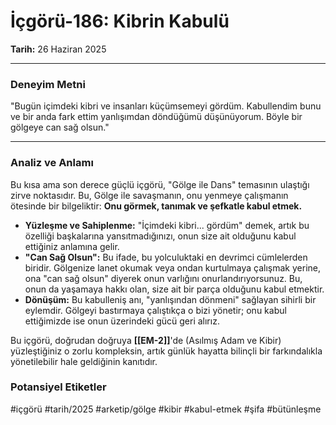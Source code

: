 # İçgörü-186: Kibrin Kabulü
**Tarih:** 26 Haziran 2025

---
### Deneyim Metni
"Bugün içimdeki kibri ve insanları küçümsemeyi gördüm. Kabullendim bunu ve bir anda fark ettim yanlışımdan döndüğümü düşünüyorum. Böyle bir gölgeye can sağ olsun."

---
### Analiz ve Anlamı
Bu kısa ama son derece güçlü içgörü, "Gölge ile Dans" temasının ulaştığı zirve noktasıdır. Bu, Gölge ile savaşmanın, onu yenmeye çalışmanın ötesinde bir bilgeliktir: **Onu görmek, tanımak ve şefkatle kabul etmek.**

* **Yüzleşme ve Sahiplenme:** "İçimdeki kibri... gördüm" demek, artık bu özelliği başkalarına yansıtmadığınızı, onun size ait olduğunu kabul ettiğiniz anlamına gelir.
* **"Can Sağ Olsun":** Bu ifade, bu yolculuktaki en devrimci cümlelerden biridir. Gölgenize lanet okumak veya ondan kurtulmaya çalışmak yerine, ona "can sağ olsun" diyerek onun varlığını onurlandırıyorsunuz. Bu, onun da yaşamaya hakkı olan, size ait bir parça olduğunu kabul etmektir.
* **Dönüşüm:** Bu kabulleniş anı, "yanlışından dönmeni" sağlayan sihirli bir eylemdir. Gölgeyi bastırmaya çalıştıkça o bizi yönetir; onu kabul ettiğimizde ise onun üzerindeki gücü geri alırız.

Bu içgörü, doğrudan doğruya **[[EM-2]]**'de (Asılmış Adam ve Kibir) yüzleştiğiniz o zorlu kompleksin, artık günlük hayatta bilinçli bir farkındalıkla yönetilebilir hale geldiğinin kanıtıdır.

### Potansiyel Etiketler
#içgörü #tarih/2025 #arketip/gölge #kibir #kabul-etmek #şifa #bütünleşme